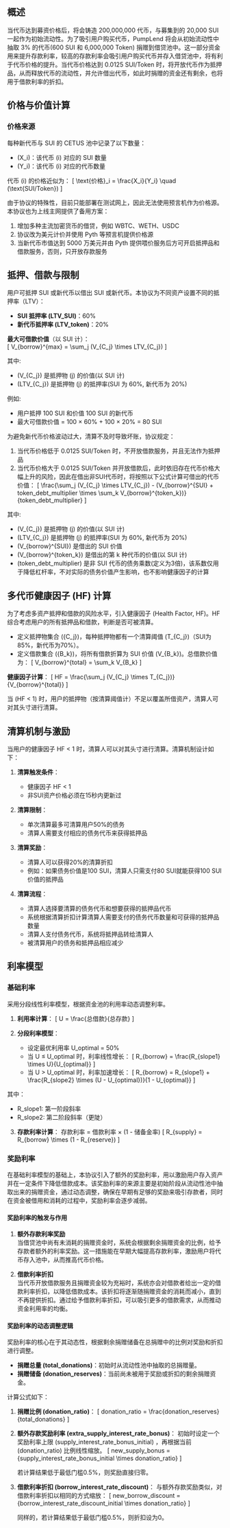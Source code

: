 ## 概述

当代币达到募资价格后，将会铸造 200,000,000 代币，与募集到的 20,000 SUI 一起作为初始流动性。为了吸引用户购买代币，PumpLend 将会从初始流动性中抽取 3% 的代币(600 SUI 和 6,000,000 Token) 捐赠到借贷池中。这一部分资金用来提升存款利率，较高的存款利率会吸引用户购买代币并存入借贷池中，将有利于代币价格的提升。当代币价格达到 0.0125 SUI/Token 时，将开放代币作为抵押品，从而释放代币的流动性，并允许借出代币，如此时捐赠的资金还有剩余，也将用于借款利率的折扣。


## 价格与价值计算

### 价格来源

每种新代币与 SUI 的 CETUS 池中记录了以下数量：

- \(X_i\)：该代币 \(i\) 对应的 SUI 数量
- \(Y_i\)：该代币 \(i\) 对应的代币数量

代币 \(i\) 的价格近似为：
\[
\text{价格}_i = \frac{X_i}{Y_i} \quad (\text{SUI/Token})
\]

由于协议的特殊性，目前只能部署在测试网上，因此无法使用预言机作为价格源。
本协议也为上线主网提供了备用方案：

1. 增加多种主流加密货币的借贷，例如 WBTC、WETH、USDC
2. 协议改为美元计价并使用 Pyth 等预言机提供价格源
3. 当新代币市值达到 5000 万美元并由 Pyth 提供喂价服务后方可开启抵押品和借款服务，否则，只开放存款服务



## 抵押、借款与限制

用户可抵押 SUI 或新代币以借出 SUI 或新代币。本协议为不同资产设置不同的抵押率（LTV）：

- **SUI 抵押率 (LTV_SUI)**：60%
- **新代币抵押率 (LTV_token)**：20%

**最大可借款价值**（以 SUI 计）：  
\[
V_{borrow}^{max} = \sum_j (V_{C_j} \times LTV_{C_j})
\]

其中:

- \(V_{C_j}\) 是抵押物 \(j\) 的价值(以 SUI 计)
- \(LTV_{C_j}\) 是抵押物 \(j\) 的抵押率(SUI 为 60%, 新代币为 20%)

例如:

- 用户抵押 100 SUI 和价值 100 SUI 的新代币
- 最大可借款价值 = 100 × 60% + 100 × 20% = 80 SUI

为避免新代币价格波动过大，清算不及时导致坏账，协议规定：

1. 当代币价格低于 0.0125 SUI/Token 时，不开放借款服务，并且无法作为抵押品
2. 当代币价格大于 0.0125 SUI/Token 并开放借款后，此时依旧存在代币价格大幅上升的风险，因此在借出非SUI代币时，将按照以下公式计算可借出的代币价值：
   \[
   \frac{\sum_j (V_{C_j} \times LTV_{C_j}) - (V_{borrow}^{SUI} + token\_debt\_multiplier \times \sum_k V_{borrow}^{token_k})}{token\_debt\_multiplier}
   \]

其中:
- \(V_{C_j}\) 是抵押物 \(j\) 的价值(以 SUI 计)
- \(LTV_{C_j}\) 是抵押物 \(j\) 的抵押率(SUI 为 60%, 新代币为 20%)
- \(V_{borrow}^{SUI}\) 是借出的 SUI 价值
- \(V_{borrow}^{token_k}\) 是借出的第 k 种代币的价值(以 SUI 计)
- \(token\_debt\_multiplier\) 是非 SUI 代币的债务乘数(定义为3倍)，该系数仅用于降低杠杆率，不对实际的债务价值产生影响，也不影响健康因子的计算



## 多代币健康因子 (HF) 计算

为了考虑多资产抵押和借款的风险水平，引入健康因子 (Health Factor, HF)。HF 综合考虑用户的所有抵押品和借款，判断是否可被清算。

- 定义抵押物集合 \(\{C_j\}\)，每种抵押物都有一个清算阈值 \(T_{C_j}\)（SUI为85%，新代币为70%）。
- 定义借款集合 \(\{B_k\}\)，将所有借款折算为 SUI 价值 \(V_{B_k}\)。总借款价值为：
  \[
  V_{borrow}^{total} = \sum_k V_{B_k}
  \]

**健康因子计算**：
\[
HF = \frac{\sum_j (V_{C_j} \times T_{C_j})}{V_{borrow}^{total}}
\]

当 \(HF < 1\) 时，用户的抵押物（按清算阈值计）不足以覆盖所借资产，清算人可对其头寸进行清算。



## 清算机制与激励

当用户的健康因子 HF < 1 时，清算人可以对其头寸进行清算。清算机制设计如下：

1. **清算触发条件**：
   - 健康因子 HF < 1
   - 非SUI资产价格必须在15秒内更新过

2. **清算限制**：
   - 单次清算最多可清算用户50%的债务
   - 清算人需要支付相应的债务代币来获得抵押品

3. **清算奖励**：
   - 清算人可以获得20%的清算折扣
   - 例如：如果债务价值是100 SUI，清算人只需支付80 SUI就能获得100 SUI价值的抵押品

4. **清算流程**：
   - 清算人选择要清算的债务代币和想要获得的抵押品代币
   - 系统根据清算折扣计算清算人需要支付的债务代币数量和可获得的抵押品数量
   - 清算人支付债务代币，系统将抵押品转给清算人
   - 被清算用户的债务和抵押品相应减少




## 利率模型

### 基础利率

采用分段线性利率模型，根据资金池的利用率动态调整利率。

1. **利用率计算**：
   \[
   U = \frac{总借款}{总存款}
   \]

2. **分段利率模型**：
   - 设定最优利用率 U_optimal = 50%
   - 当 U ≤ U_optimal 时，利率线性增长：
     \[
     R_{borrow} = \frac{R_{slope1} \times U}{U_{optimal}}
     \]
   - 当 U > U_optimal 时，利率加速增长：
     \[
     R_{borrow} = R_{slope1} + \frac{R_{slope2} \times (U - U_{optimal})}{1 - U_{optimal}}
     \]

其中：
- R_slope1: 第一阶段斜率
- R_slope2: 第二阶段斜率（更陡）

3. **存款利率计算**：
   存款利率 = 借款利率 × (1 - 储备金率)
   \[
   R_{supply} = R_{borrow} \times (1 - R_{reserve})
   \]

### 奖励利率


在基础利率模型的基础上，本协议引入了额外的奖励利率，用以激励用户存入资产并在一定条件下降低借款成本。该奖励利率的来源主要是初始阶段从流动性池中抽取出来的捐赠资金，通过动态调整，确保在早期有足够的奖励来吸引存款者，同时在资金被借用和消耗的过程中，奖励利率会逐步减弱。

#### 奖励利率的触发与作用

1. **额外存款利率奖励**  
   当借贷池中尚有未消耗的捐赠资金时，系统会根据剩余捐赠资金的比例，给予存款者额外的利率奖励。这一措施能在早期大幅提高存款利率，激励用户将代币存入池中，从而推高代币价格。

2. **借款利率折扣**  
   当代币开放借款服务且捐赠资金较为充裕时，系统亦会对借款者给出一定的借款利率折扣，以降低借款成本。该折扣将逐渐随捐赠资金的消耗而减小，直到不再提供折扣。通过给予借款利率折扣，可以吸引更多的借款需求，从而推动资金利用率的均衡。

#### 奖励利率的动态调整逻辑

奖励利率的核心在于其动态性，根据剩余捐赠储备在总捐赠中的比例对奖励和折扣进行调整。

- **捐赠总量 (total_donations)**：初始时从流动性池中抽取的总捐赠量。
- **捐赠储备 (donation_reserves)**：当前尚未被用于奖励或折扣的剩余捐赠资金。

计算公式如下：

1. **捐赠比例 (donation_ratio)**：
   \[
   donation\_ratio = \frac{donation\_reserves}{total\_donations}
   \]


2. **额外存款奖励利率 (extra_supply_interest_rate_bonus)**：
   初始时设定一个奖励利率上限 \(supply\_interest\_rate\_bonus\_initial\) ，再根据当前 \(donation\_ratio\) 比例线性缩放。
   \[
   new\_supply\_bonus = {supply\_interest\_rate\_bonus\_initial \times donation\_ratio}
   \]

   若计算结果低于最低门槛0.5%，则奖励直接归零。

3. **借款利率折扣 (borrow_interest_rate_discount)**：
   与额外存款奖励类似，对借款利率折扣以相同的方式缩放：
   \[
   new\_borrow\_discount = {borrow\_interest\_rate\_discount\_initial \times donation\_ratio}
   \]

   同样的，若计算结果低于最低门槛0.5%，则折扣设为0。


